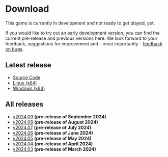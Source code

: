 # Download

This game is currently in development and not ready to get played, yet. 

If you would like to try out an early development version, you can find the current pre-release and previous versions
here. We look forward to your feedback, suggestions for improvement and - most importantly -
[feedback on bugs](https://github.com/Retro-Carnage-Team/retro-carnage/issues).

## Latest release

- [Source Code](http://www.retro-carnage.net/releases/v2024.09/Retro-Carnage-v2024.09-Code.zip)
- [Linux (x64)](http://www.retro-carnage.net/releases/v2024.09/Retro-Carnage-v2024.09-Linux.zip)
- [Windows (x64)](http://www.retro-carnage.net/releases/v2024.09/Retro-Carnage-v2024.09-Windows.zip)

## All releases

- [v2024.09](v2024.09.md) **(pre-release of September 2024)**
- [v2024.08](v2024.08.md) **(pre-release of August 2024)**
- [v2024.07](v2024.07.md) **(pre-release of July 2024)**
- [v2024.06](v2024.06.md) **(pre-release of June 2024)**
- [v2024.05](v2024.05.md) **(pre-release of May 2024)**
- [v2024.04](v2024.04.md) **(pre-release of April 2024)**
- [v2024.03](v2024.03.md) **(pre-release of March 2024)**
